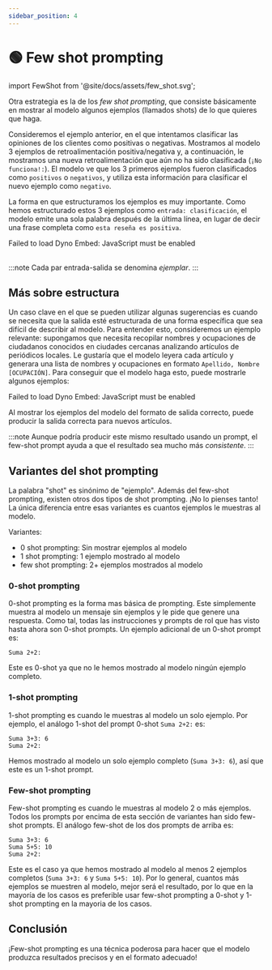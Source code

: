 ```yaml
---
sidebar_position: 4
---
```


# 🟢 Few shot prompting

import FewShot from '@site/docs/assets/few_shot.svg';

<div style={{textAlign: 'center'}}>
  <FewShot style={{width:"800px",height:"300px",verticalAlign:"top"}}/>
</div>

Otra estrategia es la de los *few shot prompting*, que consiste básicamente en mostrar al modelo algunos ejemplos (llamados shots) de lo que quieres que haga.

Consideremos el ejemplo anterior, en el que intentamos clasificar las opiniones de los clientes como positivas o negativas. Mostramos al modelo 3 ejemplos de retroalimentación positiva/negativa y, a continuación, le mostramos una nueva retroalimentación que aún no ha sido clasificada (`¡No funciona!:`). El modelo ve que los 3 primeros ejemplos fueron clasificados como `positivos` o `negativos`, y utiliza esta información para clasificar el nuevo ejemplo como `negativo`.

La forma en que estructuramos los ejemplos es muy importante. Como hemos estructurado estos 3 ejemplos como `entrada: clasificación`, el modelo emite una sola palabra después de la última línea, en lugar de decir una frase completa como `esta reseña es positiva`.

<div trydyno-embed="" openai-model="text-davinci-003" initial-prompt="Gran producto, 10 de 10: positivo\nNo funcionó muy bien: negativo\nSuper útil, vale la pena: positivo\n¡No funciona!:" initial-response="negativo" max-tokens="256" box-rows="5" model-temp="0.0" top-p="0">
    <noscript>Failed to load Dyno Embed: JavaScript must be enabled</noscript>
</div>

<br/>

:::note
Cada par entrada-salida se denomina *ejemplar*.
:::

## Más sobre estructura

Un caso clave en el que se pueden utilizar algunas sugerencias es cuando se necesita que la salida esté estructurada de una forma específica que sea difícil de describir al modelo. Para entender esto, consideremos un ejemplo relevante: supongamos que necesita recopilar nombres y ocupaciones de ciudadanos conocidos en ciudades cercanas analizando artículos de periódicos locales. Le gustaría que el modelo leyera cada artículo y generara una lista de nombres y ocupaciones en formato `Apellido, Nombre [OCUPACIÓN]`. Para conseguir que el modelo haga esto, puede mostrarle algunos ejemplos:

<div trydyno-embed="" openai-model="text-davinci-003" initial-prompt="En la bulliciosa ciudad de Emerald Hills, un grupo diverso de personas dejó su huella. Sarah Martínez, una enfermera entregada a su trabajo, era conocida por sus cuidados compasivos en el hospital local. David Thompson, un innovador ingeniero de software, trabajaba incansablemente en proyectos pioneros que revolucionarían la industria tecnológica. Por su parte, Emily Nakamura, artista y muralista de talento, pintó obras vibrantes y sugerentes que adornaron las paredes de edificios y galerías por igual. Por último, Michael O'Connell, un ambicioso empresario, abrió una cafetería única y respetuosa con el medio ambiente que se convirtió rápidamente en el punto de encuentro favorito de la ciudad. Cada una de estas personas contribuyó al rico tapiz de la comunidad de Emerald Hills.\n1. Sarah Martinez [ENFERMERA]\n2. David Thompson [INGENIERO DE SOFTWARE]\n3. Emily Nakamura [ARTISTA]\n4. Michael O'Connell [EMPRENDEDOR]\n\nEn el corazón de la ciudad, el chef Oliver Hamilton ha transformado la escena culinaria con su restaurante de la granja a la mesa, Green Plate. La dedicación de Oliver a la búsqueda de ingredientes locales y ecológicos le ha valido críticas muy favorables tanto de los críticos gastronómicos como de los lugareños.\n\nJusto al final de la calle se encuentra la Biblioteca Riverside Grove, donde la bibliotecaria Elizabeth Chen ha trabajado con diligencia para crear un espacio acogedor e integrador para todos. Sus esfuerzos por ampliar la oferta de la biblioteca y establecer programas de lectura para niños han tenido un impacto significativo en los índices de alfabetización de la ciudad.\n\nMientras paseas por la encantadora plaza del pueblo, quedarás cautivado por los hermosos murales que adornan las paredes. Estas obras maestras son obra de la renombrada artista Isabella Torres, cuyo talento para capturar la esencia de Riverside Grove ha dado vida a la ciudad.\n\nLos logros deportivos de Riverside Grove también son dignos de mención, gracias al ex nadador olímpico reconvertido en entrenador Marcus Jenkins. Marcus ha utilizado su experiencia y pasión para entrenar a los jóvenes del pueblo, llevando al equipo de natación de Riverside Grove a varios campeonatos regionales.\n1. Oliver Hamilton [CHEF]\n2. Elizabeth Chen [BIBLIOTECARIA]\n3. Isabella Torres [ARTISTA]\n4. Marcus Jenkins [ENTRENADOR]\n\nOak Valley, un pueblo pequeño y encantador, es el hogar de un trío notable de personas cuyas habilidades y dedicación han dejado un impacto duradero en la comunidad.\n\nEn el bullicioso mercado de agricultores de la ciudad, encontrarás a Laura Simmons, una granjera orgánica apasionada conocida por sus deliciosos productos cultivados de manera sostenible. Su dedicación a la promoción de una alimentación saludable ha inspirado a la ciudad a adoptar un estilo de vida más consciente del medio ambiente.\n\nEn el centro comunitario de Oak Valley, Kevin Alvarez, un hábil instructor de baile, ha llevado la alegría del movimiento a personas de todas las edades. Sus clases de danza inclusivas han fomentado un sentido de unidad y autoexpresión entre los residentes, enriqueciendo la escena artística local.\n\nPor último, Rachel O'Connor, una incansable voluntaria, dedica su tiempo a diversas iniciativas benéficas. Su compromiso de mejorar la vida de los demás ha sido fundamental para crear un fuerte sentido de comunidad dentro de Oak Valley.\n\nA través de sus talentos únicos y dedicación inquebrantable, Laura, Kevin y Rachel se han entretejido en la estructura de Oak Valley, ayudando a crear una pequeña ciudad vibrante y próspera." initial-response="1. Laura Simmons [AGRICULTORA]\n2. Kevin Alvarez [PROFESOR DE BAILE]\n3. Rachel O'Connor [VOLUNTARIA]" max-tokens="616" box-rows="20" model-temp="0" top-p="0">
    <noscript>Failed to load Dyno Embed: JavaScript must be enabled</noscript>
</div>

Al mostrar los ejemplos del modelo del formato de salida correcto, puede producir la salida correcta para nuevos artículos.

:::note
Aunque podría producir este mismo resultado usando un prompt, el few-shot prompt ayuda a que el resultado sea mucho más *consistente*.
:::

## Variantes del shot prompting

La palabra "shot" es sinónimo de "ejemplo". Además del few-shot prompting, existen otros dos tipos de shot prompting. ¡No lo pienses tanto! La única diferencia entre esas variantes es cuantos ejemplos le muestras al modelo.

Variantes:
- 0 shot prompting: Sin mostrar ejemplos al modelo
- 1 shot prompting: 1 ejemplo mostrado al modelo
- few shot prompting: 2+ ejemplos mostrados al modelo

### 0-shot prompting

0-shot prompting es la forma mas básica de prompting. Este simplemente muestra al modelo un mensaje sin ejemplos y le pide que genere una respuesta. Como tal, todas las instrucciones y prompts de rol que has visto hasta ahora son 0-shot prompts. Un ejemplo adicional de un 0-shot prompt es:

```text
Suma 2+2:
```

Este es 0-shot ya que no le hemos mostrado al modelo ningún ejemplo completo.

### 1-shot prompting

1-shot prompting es cuando le muestras al modelo un solo ejemplo. Por ejemplo, el análogo 1-shot del prompt 0-shot `Suma 2+2:` es:
  
```text
Suma 3+3: 6
Suma 2+2:
```

Hemos mostrado al modelo un solo ejemplo completo (`Suma 3+3: 6`), así que este es un 1-shot prompt.

### Few-shot prompting

Few-shot prompting es cuando le muestras al modelo 2 o más ejemplos. Todos los prompts por encima de esta sección de variantes han sido few-shot prompts. El análogo few-shot de los dos prompts de arriba es:

```text
Suma 3+3: 6
Suma 5+5: 10
Suma 2+2:
```

Este es el caso ya que hemos mostrado al modelo al menos 2 ejemplos completos (`Suma 3+3: 6` y `Suma 5+5: 10`). Por lo general, cuantos más ejemplos se muestren al modelo, mejor será el resultado, por lo que en la mayoría de los casos es preferible usar few-shot prompting a 0-shot y 1-shot prompting en la mayoria de los casos.


## Conclusión

¡Few-shot prompting es una técnica poderosa para hacer que el modelo produzca resultados precisos y en el formato adecuado!

 